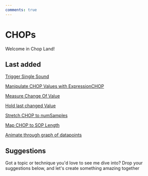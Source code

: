 ```yaml
---
comments: true
--- 
```

# CHOPs

Welcome in Chop Land!

## Last added

[Trigger Single Sound](TriggerSingleSound.md)

[Manipulate CHOP Values with ExpressionCHOP](ManipulateCHOPValueExpressionCHOP.md)

[Measure Change Of Value](MeasureChangeOfValue.md)

[Hold last changed Value](HoldLastChangedValue.md)

[Stretch CHOP to numSamples](StretchCHOPToNumSamples.md)

[Map CHOP to SOP Length](MapCHOPtoSOPLength.md)

[Animate through graph of datapoints ](AnimateThroughDataPoints.md)

## Suggestions
Got a topic or technique you'd love to see me dive into? Drop your suggestions below, and let's create something amazing together